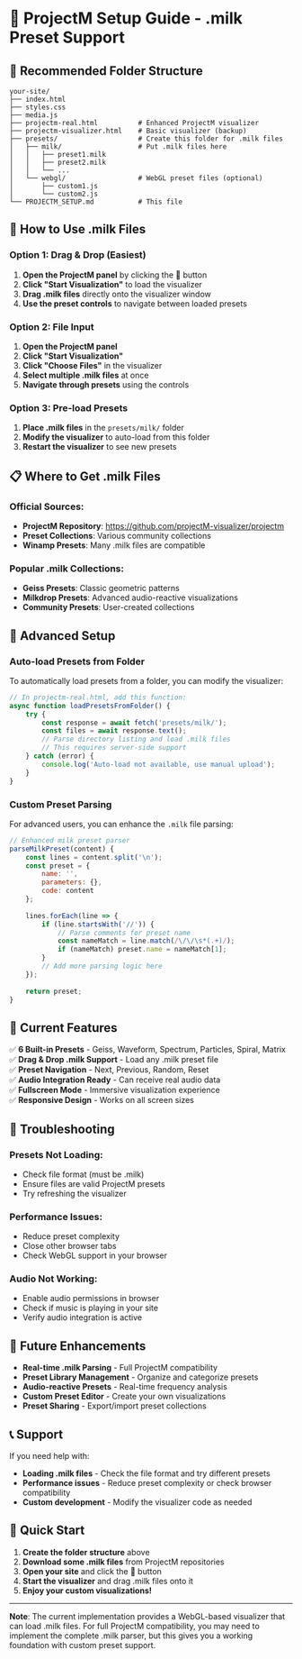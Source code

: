 # 🎨 ProjectM Setup Guide - .milk Preset Support

## 📁 **Recommended Folder Structure**

```
your-site/
├── index.html
├── styles.css
├── media.js
├── projectm-real.html          # Enhanced ProjectM visualizer
├── projectm-visualizer.html    # Basic visualizer (backup)
├── presets/                    # Create this folder for .milk files
│   ├── milk/                   # Put .milk files here
│   │   ├── preset1.milk
│   │   ├── preset2.milk
│   │   └── ...
│   └── webgl/                  # WebGL preset files (optional)
│       ├── custom1.js
│       └── custom2.js
└── PROJECTM_SETUP.md           # This file
```

## 🚀 **How to Use .milk Files**

### **Option 1: Drag & Drop (Easiest)**

1. **Open the ProjectM panel** by clicking the 🎨 button
2. **Click "Start Visualization"** to load the visualizer
3. **Drag .milk files** directly onto the visualizer window
4. **Use the preset controls** to navigate between loaded presets

### **Option 2: File Input**

1. **Open the ProjectM panel**
2. **Click "Start Visualization"**
3. **Click "Choose Files"** in the visualizer
4. **Select multiple .milk files** at once
5. **Navigate through presets** using the controls

### **Option 3: Pre-load Presets**

1. **Place .milk files** in the `presets/milk/` folder
2. **Modify the visualizer** to auto-load from this folder
3. **Restart the visualizer** to see new presets

## 📋 **Where to Get .milk Files**

### **Official Sources:**
- **ProjectM Repository**: https://github.com/projectM-visualizer/projectm
- **Preset Collections**: Various community collections
- **Winamp Presets**: Many .milk files are compatible

### **Popular .milk Collections:**
- **Geiss Presets**: Classic geometric patterns
- **Milkdrop Presets**: Advanced audio-reactive visualizations
- **Community Presets**: User-created collections

## 🔧 **Advanced Setup**

### **Auto-load Presets from Folder**

To automatically load presets from a folder, you can modify the visualizer:

```javascript
// In projectm-real.html, add this function:
async function loadPresetsFromFolder() {
    try {
        const response = await fetch('presets/milk/');
        const files = await response.text();
        // Parse directory listing and load .milk files
        // This requires server-side support
    } catch (error) {
        console.log('Auto-load not available, use manual upload');
    }
}
```

### **Custom Preset Parsing**

For advanced users, you can enhance the `.milk` file parsing:

```javascript
// Enhanced milk preset parser
parseMilkPreset(content) {
    const lines = content.split('\n');
    const preset = {
        name: '',
        parameters: {},
        code: content
    };
    
    lines.forEach(line => {
        if (line.startsWith('//')) {
            // Parse comments for preset name
            const nameMatch = line.match(/\/\/\s*(.+)/);
            if (nameMatch) preset.name = nameMatch[1];
        }
        // Add more parsing logic here
    });
    
    return preset;
}
```

## 🎯 **Current Features**

✅ **6 Built-in Presets** - Geiss, Waveform, Spectrum, Particles, Spiral, Matrix  
✅ **Drag & Drop .milk Support** - Load any .milk preset file  
✅ **Preset Navigation** - Next, Previous, Random, Reset  
✅ **Audio Integration Ready** - Can receive real audio data  
✅ **Fullscreen Mode** - Immersive visualization experience  
✅ **Responsive Design** - Works on all screen sizes  

## 🚨 **Troubleshooting**

### **Presets Not Loading:**
- Check file format (must be .milk)
- Ensure files are valid ProjectM presets
- Try refreshing the visualizer

### **Performance Issues:**
- Reduce preset complexity
- Close other browser tabs
- Check WebGL support in your browser

### **Audio Not Working:**
- Enable audio permissions in browser
- Check if music is playing in your site
- Verify audio integration is active

## 🔮 **Future Enhancements**

- **Real-time .milk Parsing** - Full ProjectM compatibility
- **Preset Library Management** - Organize and categorize presets
- **Audio-reactive Presets** - Real-time frequency analysis
- **Custom Preset Editor** - Create your own visualizations
- **Preset Sharing** - Export/import preset collections

## 📞 **Support**

If you need help with:
- **Loading .milk files** - Check the file format and try different presets
- **Performance issues** - Reduce preset complexity or check browser compatibility
- **Custom development** - Modify the visualizer code as needed

## 🎉 **Quick Start**

1. **Create the folder structure** above
2. **Download some .milk files** from ProjectM repositories
3. **Open your site** and click the 🎨 button
4. **Start the visualizer** and drag .milk files onto it
5. **Enjoy your custom visualizations!**

---

**Note**: The current implementation provides a WebGL-based visualizer that can load .milk files. For full ProjectM compatibility, you may need to implement the complete .milk parser, but this gives you a working foundation with custom preset support.
